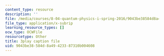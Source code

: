 ```yaml
---
content_type: resource
description: ''
file: /media/courses/8-04-quantum-physics-i-spring-2016/9043be38584d8a49423387310b004608_BRFekCz4XQY.srt
file_type: application/x-subrip
learning_resource_types: []
ocw_type: OCWFile
resourcetype: Other
title: 3play caption file
uid: 9043be38-584d-8a49-4233-87310b004608
---
```

